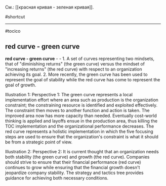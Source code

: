 См.: [[красная кривая - зеленая кривая]].

#shortcut




<hr/>

#tocico

## red curve - green curve

<b>red curve - green curve</b> - - 1. A set of curves representing two mindsets, that of "diminishing returns" (the green curve) versus the mindset of "increasing returns" (the red curve) with respect to an organization achieving its goal.  2. More recently, the green curve has been used to represent the goal of stability while the red curve has come to represent the goal of growth.  


Illustration 1: 
 Perspective 1: The green curve represents a local implementation effort where an area such as production is the organization constraint; the constraining resource is identified and exploited effectively.  The constraint then moves to another function and action is taken.  The improved area now has more capacity than needed.  Eventually cost-world thinking is applied and layoffs ensue in the production area, thus killing the TOC implementation and the organizational performance decreases.  The red curve represents a holistic implementation in which the five focusing steps are used to ensure that the organization's constraint is what it should be from a strategic point of view. 

Illustration 2: 
 Perspective 2:  It is current thought that an organization needs both stability (the green curve) and growth (the red curve).  Companies should strive to ensure that their financial performance (red curve) continues to grow while ensuring that the financial growth doesn't jeopardize company stability. The strategy and tactics tree provides guidance for achieving both necessary conditions.  
 



